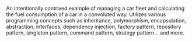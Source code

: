 ﻿An intentionally contrived example of managing a car fleet and calculating the fuel consumption of a car in a convoluted way.
Utilizes various programming concepts such as inheritance, polymorphism, encapsulation, abstraction, interfaces, dependency injection, factory pattern, repository pattern, singleton pattern, command pattern, strategy pattern... and more.